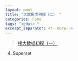 ```yaml
---
layout: post
title: "大数据库初探（二） "
categories: home
tags: "igdata "
excerpt_separator: <!--more-->
--- 
```


> [接大数据初探（一）](https://wnleon.github.io/blog/home/2020/10/29/%E5%A4%A7%E6%95%B0%E6%8D%AE%E5%88%9D%E6%8E%A2-%E4%B8%80.html)

<!--more-->

4. Superset

